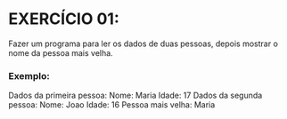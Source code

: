 # EXERCÍCIO 01:

Fazer um programa para ler os dados de duas pessoas, depois mostrar o nome da pessoa mais
velha.



### Exemplo:

Dados da primeira pessoa:
Nome: Maria
Idade: 17
Dados da segunda pessoa:
Nome: Joao
Idade: 16
Pessoa mais velha: Maria